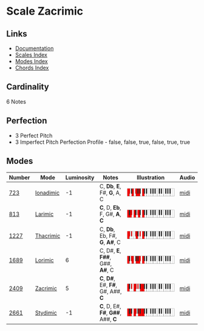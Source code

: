 # Scale Zacrimic

## Links

- [Documentation](README.md)
- [Scales Index](Scales.md)
- [Modes Index](Modes.md)
- [Chords Index](Chords.md)

## Cardinality

6 Notes

## Perfection

- 3 Perfect Pitch
- 3 Imperfect Pitch
Perfection Profile - false, false, true, false, true, true

## Modes

| Number | Mode | Luminosity | Notes | Illustration | Audio |
|--------|------|------------|-------|--------------|-------|
| [723](https://ianring.com/musictheory/scales/723) | [Ionadimic](ModeIonadimic.md) | -1 | C, **Db**, **E**, F#, **G**, A, C | ![CNaturalIonadimic](ModeCNaturalIonadimic.png) | [midi](https://github.com/edipermadi/music/blob/main/docs/ModeCNaturalIonadimic.mid?raw=true) | 
| [813](https://ianring.com/musictheory/scales/813) | [Larimic](ModeLarimic.md) | -1 | **C**, D, **Eb**, F, G#, **A**, **C** | ![CNaturalLarimic](ModeCNaturalLarimic.png) | [midi](https://github.com/edipermadi/music/blob/main/docs/ModeCNaturalLarimic.mid?raw=true) | 
| [1227](https://ianring.com/musictheory/scales/1227) | [Thacrimic](ModeThacrimic.md) | -1 | C, **Db**, Eb, F#, **G**, **A#**, C | ![CNaturalThacrimic](ModeCNaturalThacrimic.png) | [midi](https://github.com/edipermadi/music/blob/main/docs/ModeCNaturalThacrimic.mid?raw=true) | 
| [1689](https://ianring.com/musictheory/scales/1689) | [Lorimic](ModeLorimic.md) | 6 | C, D#, **E**, **F##**, G##, **A#**, C | ![CNaturalLorimic](ModeCNaturalLorimic.png) | [midi](https://github.com/edipermadi/music/blob/main/docs/ModeCNaturalLorimic.mid?raw=true) | 
| [2409](https://ianring.com/musictheory/scales/2409) | [Zacrimic](ModeZacrimic.md) | 5 | **C**, **D#**, E#, **F#**, G#, A##, **C** | ![CNaturalZacrimic](ModeCNaturalZacrimic.png) | [midi](https://github.com/edipermadi/music/blob/main/docs/ModeCNaturalZacrimic.mid?raw=true) | 
| [2661](https://ianring.com/musictheory/scales/2661) | [Stydimic](ModeStydimic.md) | -1 | **C**, D, E#, **F#**, **G##**, A##, **C** | ![CNaturalStydimic](ModeCNaturalStydimic.png) | [midi](https://github.com/edipermadi/music/blob/main/docs/ModeCNaturalStydimic.mid?raw=true) | 
